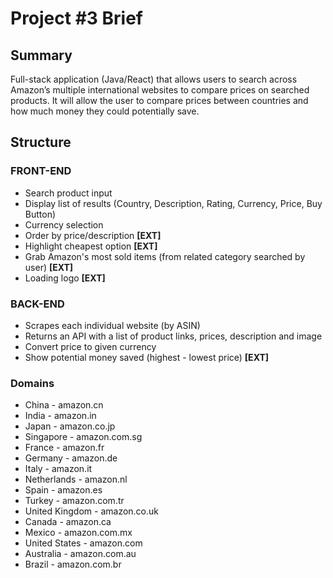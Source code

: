 # Project #3 Brief

## Summary
Full-stack application (Java/React) that allows users to search across Amazon’s multiple international websites to compare prices on searched products. It will allow the user to compare prices between countries and how much money they could potentially save.

## Structure

### FRONT-END
* Search product input
* Display list of results (Country, Description, Rating, Currency, Price, Buy Button)
* Currency selection
* Order by price/description **[EXT]**
* Highlight cheapest option **[EXT]**
* Grab Amazon's most sold items (from related category searched by user) **[EXT]**
* Loading logo **[EXT]**

### BACK-END
* Scrapes each individual website (by ASIN)
* Returns an API with a list of product links, prices, description and image
* Convert price to given currency
* Show potential money saved (highest - lowest price) **[EXT]**

### Domains
* China - amazon.cn
* India	- amazon.in
* Japan	- amazon.co.jp
* Singapore	- amazon.com.sg
* France - amazon.fr
* Germany	- amazon.de
* Italy - amazon.it
* Netherlands	- amazon.nl
* Spain	- amazon.es
* Turkey - amazon.com.tr
* United Kingdom - amazon.co.uk
* Canada - amazon.ca
* Mexico - amazon.com.mx
* United States	- amazon.com
* Australia	- amazon.com.au
* Brazil - amazon.com.br


